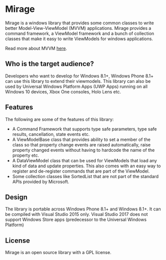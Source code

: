 Mirage
======

Mirage is a windows library that provides some common classes to write better Model-View-ViewModel (MVVM) applications. Mirage provides a command framework, a ViewModel framework and a bunch of collection classes that make it easy to write ViewModels for windows applications. 

Read more about MVVM [here](https://msdn.microsoft.com/en-us/library/hh848246.aspx).

Who is the target audience?
---------------------------

Developers who want to develop for Windows 8.1+, Windows Phone 8.1+ can use this library to extend their viewmodels. This library can also be used by Universal Windows Platform Apps (UWP Apps) running on all Windows 10 devices, Xbox One consoles, Holo Lens etc.

Features
--------

The following are some of the features of this library:
 * A Command Framework that supports type safe parameters, type safe results, cancellation, state events etc.
 * A ViewModelBase class that provides ability to set a member of the class so that property change events are raised automatically, raise property changed events without having to hardcode the name of the property etc.
 * A DataViewModel class that can be used for ViewModels that load any kind of data and update properties. This also comes with an easy way to register and de-register commands that are part of the ViewModel.
 * Some collection classes like SortedList that are not part of the standard APIs provided by Microsoft.
 
Design
------
 
The library is portable across Windows Phone 8.1+ and Windows 8.1+. It can be compiled with Visual Studio 2015 only. Visual Studio 2017 does not support Windows Store apps (predecessor to the Universal Windows Platform)

License
-------

Mirage is an open source library with a GPL license.
